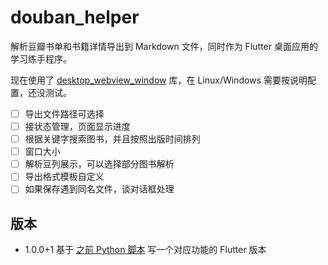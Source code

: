 # douban_helper

解析豆瓣书单和书籍详情导出到 Markdown 文件，同时作为 Flutter 桌面应用的学习练手程序。

现在使用了 [desktop_webview_window](https://pub.dev/packages/desktop_webview_window) 库，在 Linux/Windows 需要按说明配置，还没测试。

- [ ] 导出文件路径可选择
- [ ] 接状态管理，页面显示进度
- [ ] 根据关键字搜索图书，并且按照出版时间排列
- [ ] 窗口大小
- [ ] 解析豆列展示，可以选择部分图书解析
- [ ] 导出格式模板自定义
- [ ] 如果保存遇到同名文件，谈对话框处理

## 版本

- 1.0.0+1
    基于 [之前 Python 脚本](https://github.com/743ren/python_scripts/tree/main/douban) 写一个对应功能的 Flutter 版本